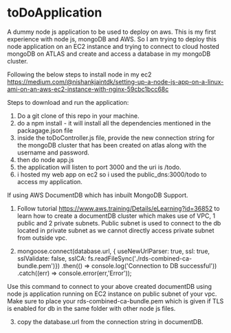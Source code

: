 # toDoApplication
A dummy node js application to be used to deploy on aws.
This is my first experience with node js, mongoDB and AWS. So I am trying to deploy this node application on an EC2 instance and trying to connect to cloud hosted mongoDB on ATLAS and create and access a database in my mongoDB cluster.



Following the below steps to install node in my ec2
https://medium.com/@nishankjaintdk/setting-up-a-node-js-app-on-a-linux-ami-on-an-aws-ec2-instance-with-nginx-59cbc1bcc68c



Steps to download and run the application:

1. Do a git clone of this repo in your machine.
2. do a npm install - it will install all the dependencies mentioned in the packagage.json file
3. inside the toDoController.js file, provide the new connection string for the mongoDB cluster that has been created on atlas along with the username and password. 
4. then do node app.js
5. the application will listen to port 3000 and the uri is /todo.
6. i hosted my web app on ec2 so i used the public_dns:3000/todo to access my application.



If using AWS DocumentDB which has inbuilt MongoDB Support. 

1) Follow tutorial https://www.aws.training/Details/eLearning?id=36852 to learn how to create a documentDB cluster which makes use of VPC, 1 public and 2 private subnets. Public subnet is used to connect to the db located in private subnet as we cannot directly access private subnet from outside vpc. 

2) mongoose.connect(database.url, {
    useNewUrlParser: true,
    ssl: true,
    sslValidate: false,
    sslCA: fs.readFileSync('./rds-combined-ca-bundle.pem')})
.then(() => console.log('Connection to DB successful'))
.catch((err) => console.error(err,'Error')); 

Use this command to connect to your above created documentDB using node js application running on EC2 instance on public subnet of your vpc. Make sure to place your rds-combined-ca-bundle.pem which is given if TLS is enabled for db in the same folder with other node js files. 

3. copy the database.url from the connection string in documentDB. 
